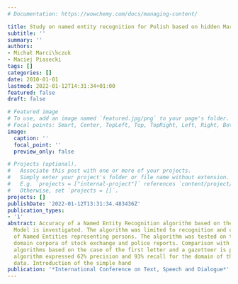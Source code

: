 ```yaml
---
# Documentation: https://wowchemy.com/docs/managing-content/

title: Study on named entity recognition for Polish based on hidden Markov models
subtitle: ''
summary: ''
authors:
- Michał Marci\ŉczuk
- Maciej Piasecki
tags: []
categories: []
date: 2010-01-01
lastmod: 2022-01-12T14:31:34+01:00
featured: false
draft: false

# Featured image
# To use, add an image named `featured.jpg/png` to your page's folder.
# Focal points: Smart, Center, TopLeft, Top, TopRight, Left, Right, BottomLeft, Bottom, BottomRight.
image:
  caption: ''
  focal_point: ''
  preview_only: false

# Projects (optional).
#   Associate this post with one or more of your projects.
#   Simply enter your project's folder or file name without extension.
#   E.g. `projects = ["internal-project"]` references `content/project/deep-learning/index.md`.
#   Otherwise, set `projects = []`.
projects: []
publishDate: '2022-01-12T13:31:34.483436Z'
publication_types:
- '1'
abstract: Accuracy of a Named Entity Recognition algorithm based on the Hidden Markov
  Model is investigated. The algorithm was limited to recognition and classification
  of Named Entities representing persons. The algorithm was tested on two small Polish
  domain corpora of stock exchange and police reports. Comparison with the base lines
  algorithms based on the case of the first letter and a gazetteer is presented. The
  algorithm expressed 62% precision and 93% recall for the domain of the training
  data. Introduction of the simple hand
publication: '*International Conference on Text, Speech and Dialogue*'
---
```


